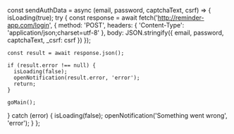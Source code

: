 const sendAuthData = async (email, password, captchaText, csrf) => {
  isLoading(true);
  try {
    const response = await fetch('http://reminder-app.com/login', {
      method: 'POST',
      headers: {
        'Content-Type': 'application/json;charset=utf-8'
      },
      body: JSON.stringify({ email, password, captchaText, _csrf: csrf })
    });

    const result = await response.json();

    if (result.error !== null) {
      isLoading(false);
      openNotification(result.error, 'error');
      return;
    }

    goMain();
  } catch (error) {
    isLoading(false);
    openNotification('Something went wrong', 'error');
  }
};
